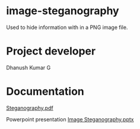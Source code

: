 # image-steganography
Used to hide information with in a PNG image file.

# Project developer 
<h>Dhanush Kumar G<h>

# Documentation
[Steganography.pdf](https://github.com/dhanushkumar-dk/image-steganography/files/11246621/Steganography.pdf)

Powerpoint presentation
[Image Steganography.pptx](https://github.com/dhanushkumar-dk/image-steganography/files/11291271/Image.Steganography.pptx)

